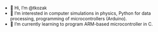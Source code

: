 - 👋 Hi, I’m @tkozak
- 👀 I’m interested in computer simulations in physics, Python for data processing, programming of microcontrollers (Arduino).
- 🌱 I’m currently learning to program ARM-based microcontroller in C.

<!---
tkozak/tkozak is a ✨ special ✨ repository because its `README.md` (this file) appears on your GitHub profile.
You can click the Preview link to take a look at your changes.
--->
